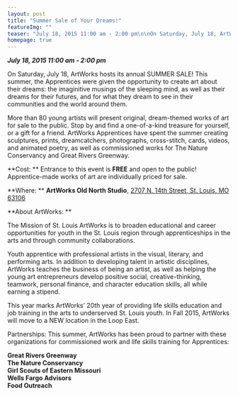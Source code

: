 ```yaml
---
layout: post
title: "Summer Sale of Your Dreams!"
featureImg: ""
teaser: "July 18, 2015 11:00 am - 2:00 pm\n\nOn Saturday, July 18, ArtWorks hosts its annual SUMMER SALE! More than 80 young artists will present original works of art for sale to the public. Stop by and find a one-of-a-kind treasure for your home or a gift for a friend. ArtWorks Apprentices have spent the summer creating sculptures, prints, dreamcatchers, photographs, cross-stitch, cards, videos, and animated poetry, as well as commissioned works for The Nature Conservancy and Great Rivers Greenway. \n\nCost: \t\tEntrance to this event is free and open to the public! \nApprentice-made works of art are individually priced for sale.\n\nWhere:\_\_ \_\tArtWorks Old North Studio, 2707 N. 14th Street, St. Louis, MO 63106\n\nAbout ArtWorks: The Mission of St. Louis ArtWorks is to broaden educational and career opportunities for youth in the St. Louis region through apprenticeships in the arts and through community collaborations. \n\nYouth apprentice with professional artists in the visual, literary, and performing arts. In addition to developing talent in artistic disciplines, ArtWorks teaches the business of being an artist, as well as helping the young art entrepreneurs develop positive social, creative-thinking, teamwork, personal finance, and character education skills.\n\nThis year marks ArtWorks’ 20th year of providing life skills education and job training in the arts to underserved St. Louis youth.\n\nPartnerships: This summer, ArtWorks has been proud to partner with these organizations for commissioned work and life skills training for Apprentices:\n\nGreat Rivers Greenway\nThe Nature Conservancy\nGirl Scouts of Eastern Missouri\nWells Fargo Advisors\nFood Outreach\n\n###"
homepage: true
---
```

_**July 18, 2015 11:00 am - 2:00 pm**_

On Saturday, July 18, ArtWorks hosts its annual SUMMER SALE! This summer, the Apprentices were given the opportunity to create art about their dreams: the imaginitive musings of the sleeping mind, as well as their dreams for their futures, and for what they dream to see in their communities and the world around them.  

More than 80 young artists will present original, dream-themed works of art for sale to the public. Stop by and find a one-of-a-kind treasure for yourself, or a gift for a friend. ArtWorks Apprentices have spent the summer creating sculptures, prints, dreamcatchers, photographs, cross-stitch, cards, videos, and animated poetry, as well as commissioned works for The Nature Conservancy and Great Rivers Greenway. 

**Cost: **      Entrance to this event is **FREE** and open to the public!   
Apprentice-made works of art are individually priced for sale.

**Where: **  **ArtWorks Old North Studio**, [2707 N. 14th Street, St. Louis, MO 63106](https://www.google.com/maps/place/2707+N+14th+St,+Fourteenth+Street+Mall,+St+Louis,+MO+63106/@38.650735,-90.19741,3a,75y,240h,90t/data=!3m7!1e1!3m5!1szP5YuTXdBdbd2qrBBSTuEw!2e0!6s%2F%2Fgeo0.ggpht.com%2Fcbk%3Fcb_client%3Dmaps_sv.tactile%26output%3Dthumbnail%26thumb%3D2%26panoid%3DzP5YuTXdBdbd2qrBBSTuEw%26w%3D374%26h%3D75%26yaw%3D240%26pitch%3D0%26thumbfov%3D120%26ll%3D38.650735,-90.197410!7i13312!8i6656!4m2!3m1!1s0x87d8b332f395e2df:0x4c723e631c3f5077!6m1!1e1)

**About ArtWorks: **

The Mission of St. Louis ArtWorks is to broaden educational and career opportunities for youth in the St. Louis region through apprenticeships in the arts and through community collaborations. 

Youth apprentice with professional artists in the visual, literary, and performing arts. In addition to developing talent in artistic disciplines, ArtWorks teaches the business of being an artist, as well as helping the young art entrepreneurs develop positive social, creative-thinking, teamwork, personal finance, and character education skills, all while earning a stipend.

This year marks ArtWorks&rsquo; 20th year of providing life skills education and job training in the arts to underserved St. Louis youth. In Fall 2015, ArtWorks will move to a NEW location in the Loop East. 

Partnerships: This summer, ArtWorks has been proud to partner with these organizations for commissioned work and life skills training for Apprentices:

**Great Rivers Greenway  
The Nature Conservancy  
Girl Scouts of Eastern Missouri  
Wells Fargo Advisors  
Food Outreach**

###